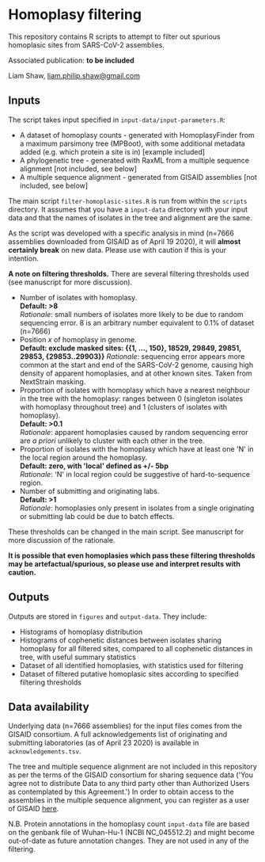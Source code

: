 # Homoplasy filtering

This repository contains R scripts to attempt to filter out spurious homoplasic sites from SARS-CoV-2 assemblies.

Associated publication: **to be included** 

Liam Shaw, liam.philip.shaw@gmail.com


## Inputs

The script takes input specified in `input-data/input-parameters.R`:

* A dataset of homoplasy counts - generated with HomoplasyFinder from a maximum parsimony tree (MPBoot), with some additional metadata added (e.g. which protein a site is in) [example included]
* A phylogenetic tree - generated with RaxML from a multiple sequence alignment [not included, see below]
* A multiple sequence alignment - generated from GISAID assemblies [not included, see below] 

The main script `filter-homoplasic-sites.R` is run from within the `scripts` directory. It assumes that you have a `input-data` directory with your input data and that the names of isolates in the tree and alignment are the same. 

As the script was developed with a specific analysis in mind (n=7666 assemblies downloaded from GISAID as of April 19 2020), it will **almost certainly break** on new data. Please use with caution if this is your intention. 

**A note on filtering thresholds.** There are several filtering thresholds used (see manuscript for more discussion).

* Number of isolates with homoplasy.  
**Default: >8**  
*Rationale*: small numbers of isolates more likely to be due to random sequencing error. 8 is an arbitrary number equivalent to 0.1% of dataset (n=7666) 
* Position *x* of homoplasy in genome.  
**Default: exclude masked sites: {{1, ..., 150}, 18529, 29849, 29851, 29853, {29853..29903}}** 
*Rationale*: sequencing error appears more common at the start and end of the SARS-CoV-2 genome, causing high density of apparent homoplasies, and at other known sites. Taken from NextStrain masking. 
* Proportion of isolates with homoplasy which have a nearest neighbour in the tree with the homoplasy: ranges between 0 (singleton isolates with homoplasy throughout tree) and 1 (clusters of isolates with homoplasy).  
**Default: >0.1**  
*Rationale*: apparent homoplasies caused by random sequencing error are *a priori* unlikely to cluster with each other in the tree. 
* Proportion of isolates with the homoplasy which have at least one 'N' in the local region around the homoplasy.  
**Default: zero, with 'local' defined as +/- 5bp**  
*Rationale*: 'N' in local region could be suggestive of hard-to-sequence region. 
* Number of submitting and originating labs.  
**Default: >1**  
*Rationale*: homoplasies only present in isolates from a single originating or submitting lab could be due to batch effects.
 
These thresholds can be changed in the main script. See manuscript for more discussion of the rationale. 

**It is possible that even homoplasies which pass these filtering thresholds may be artefactual/spurious, so please use and interpret results with caution.**

## Outputs

Outputs are stored in `figures` and `output-data`. They include:

* Histograms of homoplasy distribution
* Histograms of cophenetic distances between isolates sharing homoplasy for all filtered sites, compared to all cophenetic distances in tree, with useful summary statistics
* Dataset of all identified homoplasies, with statistics used for filtering
* Dataset of filtered putative homoplasic sites according to specified filtering thresholds

## Data availability

Underlying data (n=7666 assemblies) for the input files comes from the GISAID consortium. A full acknowledgements list of originating and submitting laboratories (as of April 23 2020) is available in `acknowledgements.tsv`.

The tree and multiple sequence alignment are not included in this repository as per the terms of the GISAID consortium for sharing sequence data ('You agree not to distribute Data to any third party other than Authorized Users as contemplated by this Agreement.') In order to obtain access to the assemblies in the multiple sequence alignment, you can register as a user of GISAID [here](https://www.gisaid.org/registration/register/). 

N.B. Protein annotations in the homoplasy count `input-data` file are based on the genbank file of Wuhan-Hu-1 (NCBI NC_045512.2) and might become out-of-date as future annotation changes. They are not used in any of the filtering. 
